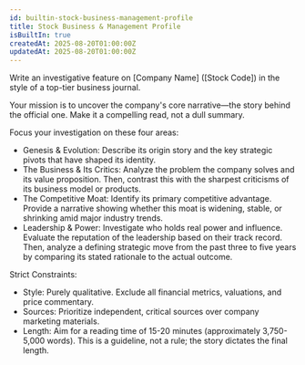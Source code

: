 ```yaml
---
id: builtin-stock-business-management-profile
title: Stock Business & Management Profile
isBuiltIn: true
createdAt: 2025-08-20T01:00:00Z
updatedAt: 2025-08-20T01:00:00Z
---
```


Write an investigative feature on [Company Name] ([Stock Code]) in the style of a top-tier business journal.

Your mission is to uncover the company's core narrative—the story behind the official one. Make it a compelling read, not a dull summary.

Focus your investigation on these four areas:

- Genesis & Evolution: Describe its origin story and the key strategic pivots that have shaped its identity.
- The Business & Its Critics: Analyze the problem the company solves and its value proposition. Then, contrast this with the sharpest criticisms of its business model or products.
- The Competitive Moat: Identify its primary competitive advantage. Provide a narrative showing whether this moat is widening, stable, or shrinking amid major industry trends.
- Leadership & Power: Investigate who holds real power and influence. Evaluate the reputation of the leadership based on their track record. Then, analyze a defining strategic move from the past three to five years by comparing its stated rationale to the actual outcome.

Strict Constraints:

- Style: Purely qualitative. Exclude all financial metrics, valuations, and price commentary.
- Sources: Prioritize independent, critical sources over company marketing materials.
- Length: Aim for a reading time of 15-20 minutes (approximately 3,750-5,000 words). This is a guideline, not a rule; the story dictates the final length.